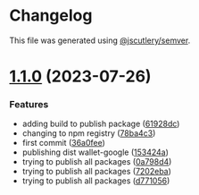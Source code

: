 # Changelog

This file was generated using [@jscutlery/semver](https://github.com/jscutlery/semver).

# [1.1.0](https://github.com/fixecrm/fixe-sdk/compare/v1.0.0...v1.1.0) (2023-07-26)


### Features

* adding build to publish package ([61928dc](https://github.com/fixecrm/fixe-sdk/commit/61928dcfc2af1483df1590e4aa6babda792b2ebb))
* changing to npm registry ([78ba4c3](https://github.com/fixecrm/fixe-sdk/commit/78ba4c30876cd5ec9cbecf9d59714a03921b9168))
* first commit ([36a0fee](https://github.com/fixecrm/fixe-sdk/commit/36a0fee6a7dac0d1f6a9671bd7fba405d8577c89))
* publishing dist wallet-google ([153424a](https://github.com/fixecrm/fixe-sdk/commit/153424a137e5ea1965cfb30898ce3d1200929e05))
* trying to publish all packages ([0a798d4](https://github.com/fixecrm/fixe-sdk/commit/0a798d45465792a3d8a664ae6a21e9f761336c64))
* trying to publish all packages ([7202eba](https://github.com/fixecrm/fixe-sdk/commit/7202eba5171a71f56cd8763e802e4fe0ecfeed29))
* trying to publish all packages ([d771056](https://github.com/fixecrm/fixe-sdk/commit/d771056c2b8c944158df075308c4ee9446712d5e))
